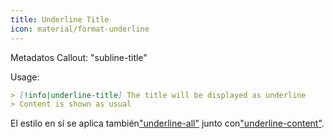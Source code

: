 ```yaml
---
title: Underline Title
icon: material/format-underline
---
```


Metadatos Callout: "subline-title"

Usage:

```md
> [!info|underline-title] The title will be displayed as underline
> Content is shown as usual
```

El estilo en sí se aplica también["underline-all"](../combined-styling/page-22.md)
junto con["underline-content"](../content-styling/page-12.md).

